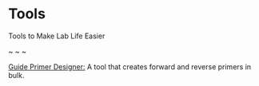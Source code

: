 # Tools
Tools to Make Lab Life Easier

~ ~ ~ 

[Guide Primer Designer:](https://colab.research.google.com/github/birolcabukusta/Tools/blob/main/guide_primer_designer3.ipynb)
A tool that creates forward and reverse primers in bulk. 
